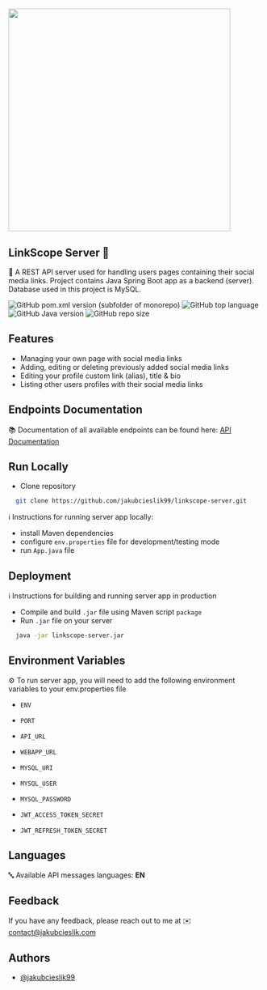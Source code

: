 # <img src="https://i.ibb.co/kHCcrV0/linkscope-1.png" width="440">

## LinkScope Server 🔗

📌 A REST API server used for handling users pages containing their social media links. Project contains Java Spring Boot app
as a backend (server). Database used in this project is MySQL.

![GitHub pom.xml version (subfolder of monorepo)](https://img.shields.io/badge/server%20version-1.4.0-orange)
![GitHub top language](https://img.shields.io/github/languages/top/jakubcieslik99/linkscope-server)
![GitHub Java version](https://img.shields.io/badge/java%20version-17-yellowgreen)
![GitHub repo size](https://img.shields.io/github/repo-size/jakubcieslik99/linkscope-server)

## Features

- Managing your own page with social media links
- Adding, editing or deleting previously added social media links
- Editing your profile custom link (alias), title & bio
- Listing other users profiles with their social media links

## Endpoints Documentation

📚 Documentation of all available endpoints can be found here:
[API Documentation](https://documenter.getpostman.com/view/20607862/2s93JqRQ5s)

## Run Locally

- Clone repository

```bash
  git clone https://github.com/jakubcieslik99/linkscope-server.git
```

ℹ️ Instructions for running server app locally:

- install Maven dependencies
- configure `env.properties` file for development/testing mode
- run `App.java` file

## Deployment

ℹ️ Instructions for building and running server app in production

- Compile and build `.jar` file using Maven script `package`
- Run `.jar` file on your server

```bash
  java -jar linkscope-server.jar
```

## Environment Variables

⚙️ To run server app, you will need to add the following environment variables to your env.properties file

- `ENV`

- `PORT`

- `API_URL`

- `WEBAPP_URL`

- `MYSQL_URI`

- `MYSQL_USER`

- `MYSQL_PASSWORD`

- `JWT_ACCESS_TOKEN_SECRET`

- `JWT_REFRESH_TOKEN_SECRET`

## Languages

🔤 Available API messages languages: **EN**

## Feedback

If you have any feedback, please reach out to me at ✉️ contact@jakubcieslik.com

## Authors

- [@jakubcieslik99](https://www.github.com/jakubcieslik99)
